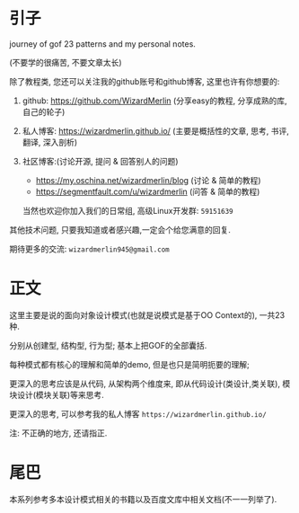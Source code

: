 # 引子

journey of gof 23 patterns and my personal notes.

(不要学的很痛苦, 不要文章太长)

除了教程类, 您还可以关注我的github账号和github博客, 这里也许有你想要的:

1. github: https://github.com/WizardMerlin
   (分享easy的教程, 分享成熟的库, 自己的轮子)
2. 私人博客: https://wizardmerlin.github.io/
   (主要是概括性的文章, 思考, 书评, 翻译, 深入剖析)
3. 社区博客:(讨论开源, 提问 & 回答别人的问题)
   * https://my.oschina.net/wizardmerlin/blog  (讨论 & 简单的教程)
   * https://segmentfault.com/u/wizardmerlin  (问答 & 简单的教程)

   当然也欢迎你加入我们的日常组, 高级Linux开发群: `59151639`


其他技术问题, 只要我知道或者感兴趣,一定会个给您满意的回复.
  
期待更多的交流: `wizardmerlin945@gmail.com`





# 正文

这里主要是说的面向对象设计模式(也就是说模式是基于OO Context的), 一共23种.

分别从创建型, 结构型, 行为型; 基本上把GOF的全部囊括.

每种模式都有核心的理解和简单的demo, 但是也只是简明扼要的理解;

更深入的思考应该是从代码, 从架构两个维度来, 即从代码设计(类设计,类关联), 模块设计(模块关联)等来思考.


更深入的思考, 可以参考我的私人博客 `https://wizardmerlin.github.io/`


注: 不正确的地方, 还请指正.




# 尾巴

本系列参考多本设计模式相关的书籍以及百度文库中相关文档(不一一列举了).

